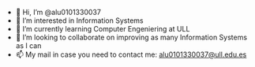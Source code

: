 - 👋 Hi, I’m @alu0101330037
- 👀 I’m interested in Information Systems
- 🌱 I’m currently learning Computer Engeniering at ULL
- 💞️ I’m looking to collaborate on improving as many Information Systems as I can
- 📫 My mail in case you need to contact me: alu0101330037@ull.edu.es 

<!---
alu0101330037/alu0101330037 is a ✨ special ✨ repository because its `README.md` (this file) appears on your GitHub profile.
You can click the Preview link to take a look at your changes.
--->
